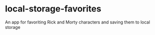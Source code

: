 # local-storage-favorites
An app for favoriting Rick and Morty characters and saving them to local storage 
